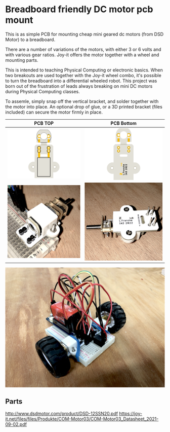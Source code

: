 # Breadboard friendly DC motor pcb mount
This is as simple PCB for mounting cheap mini geared dc motors (from DSD Motor) to a breadboard. 

There are a number of variations of the motors, with either 3 or 6 volts and with various gear ratios. Joy-it offers the motor together with a wheel and mounting parts.

This is intended to teaching Physical Computing or electronic basics. When two breakouts are used together with the Joy-it wheel combo, it's possible to turn the breadboard into a differential wheeled robot. This project was born out of the frustration of leads always breaking on mini DC motors during Physical Computing classes.

To assemle, simply snap off the vertical bracket, and solder together with the motor into place. An optional drop of glue, or a 3D printed bracket (files included) can secure the motor firmly in place.  

PCB TOP                                                     |  PCB Bottom
:----------------------------------------------------------:|:---------------------------------------------------------------:
![Image of PCB top](/RAW/DCmotorBreadBoard.png?raw=true)    | ![Image of PCB bottom](/RAW/DCmotorBreadBoard2.png?raw=true)  
![Image of assembly top](/RAW/img1.JPG?raw=true)  	    	| ![Image of assembly bottom](/RAW/img2.JPG?raw=true) 

![Used on breadboard](/RAW/breadboard.JPG?raw=true)  



## Parts
http://www.dsdmotor.com/product/DSD-12SSN20.pdf
https://joy-it.net/files/files/Produkte/COM-Motor03/COM-Motor03_Datasheet_2021-09-02.pdf

